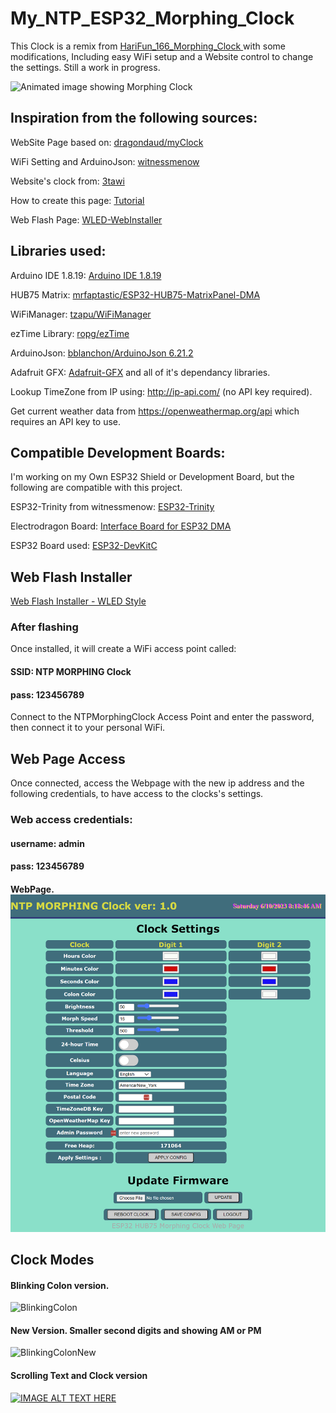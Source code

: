 # My_NTP_ESP32_Morphing_Clock

This Clock is a remix from [HariFun_166_Morphing_Clock ](https://github.com/hwiguna/HariFun_166_Morphing_Clock/tree/master) with some modifications, Including easy WiFi setup and a Website control to change the settings. Still a work in progress.

![Animated image showing Morphing Clock](/images/myClock.gif)

## Inspiration from the following sources:

WebSite Page based on: [dragondaud/myClock](https://github.com/dragondaud/myClock)

WiFi Setting and ArduinoJson: [witnessmenow](https://github.com/witnessmenow/ESP32-Trinity)

Website's clock from: [3tawi](https://github.com/3tawi/P4-Matrix-64x32-Esp32-DHT22-DHT11-RTC-DS1307-SD-CARD)

How to create this page: [Tutorial](https://github.com/witnessmenow/ESP-Web-Tools-Tutorial)

Web Flash Page: [WLED-WebInstaller](https://github.com/Aircoookie/WLED-WebInstaller) 

## Libraries used:

Arduino IDE 1.8.19: [Arduino IDE 1.8.19](https://www.arduino.cc/en/software)

HUB75 Matrix: [mrfaptastic/ESP32-HUB75-MatrixPanel-DMA](https://github.com/mrfaptastic/ESP32-HUB75-MatrixPanel-DMA)

WiFiManager: [tzapu/WiFiManager](https://github.com/tzapu/WiFiManager)

ezTime Library: [ropg/ezTime](https://github.com/ropg/ezTime)

ArduinoJson: [bblanchon/ArduinoJson 6.21.2](https://github.com/bblanchon/ArduinoJson)

Adafruit GFX: [Adafruit-GFX](https://github.com/adafruit/Adafruit-GFX-Library) and all of it's dependancy libraries.

Lookup TimeZone from IP using: http://ip-api.com/ (no API key required).

Get current weather data from https://openweathermap.org/api which requires an API key to use.

## Compatible Development Boards:

I'm working on my Own ESP32 Shield or Development Board, but the following are compatible with this project.

ESP32-Trinity from witnessmenow: [ESP32-Trinity](https://github.com/witnessmenow/ESP32-Trinity)

Electrodragon Board: [Interface Board for ESP32 DMA](https://www.electrodragon.com/product/rgb-matrix-panel-drive-interface-board-for-esp32-dma/)

ESP32 Board used: [ESP32-DevKitC ](https://www.electrodragon.com/product/esp32-devkitc/)


## Web Flash Installer

<!-- [Web Flash Link](https://wilson3682.github.io/My_NTP_ESP32_Morphing_Clock/flash.html) -->

[Web Flash Installer - WLED Style](https://wilson3682.github.io/My_NTP_ESP32_Morphing_Clock/install.html)

### After flashing

Once installed, it will create a WiFi access point called:

#### SSID: NTP MORPHING Clock

#### pass: 123456789

Connect to the NTPMorphingClock Access Point and enter the password, then connect it to your personal WiFi.

## Web Page Access

Once connected, access the Webpage with the new ip address and the following credentials, to have access to the clocks's settings.

###  Web access credentials:
#### username: admin
#### pass: 123456789

#### WebPage. ![WebPage](/images/mainpage.png)

## Clock Modes

#### Blinking Colon version. 
![BlinkingColon](/images/BlinkingColon.gif)

#### New Version. Smaller second digits and showing AM or PM 
![BlinkingColonNew](/images/BlinkingColonNew.gif)

#### Scrolling Text and Clock version
[![IMAGE ALT TEXT HERE](https://img.youtube.com/vi/c6NNVw6Zwko/0.jpg)](https://www.youtube.com/watch?v=c6NNVw6Zwko)
##

